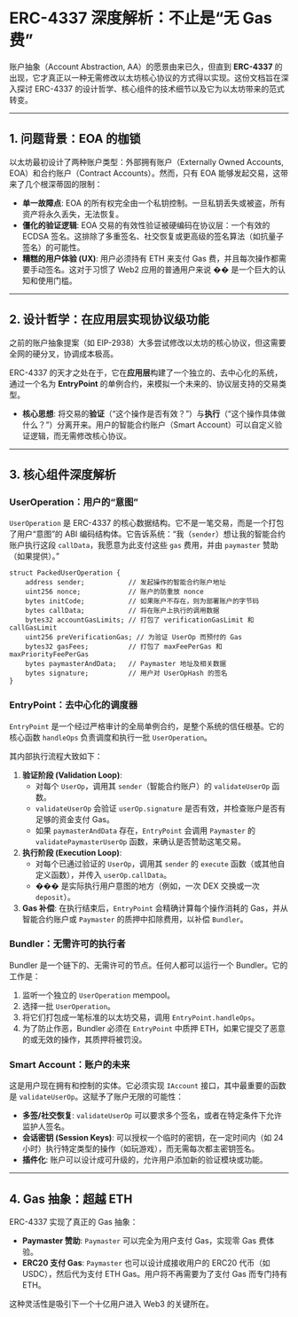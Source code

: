 # ERC-4337 深度解析：不止是“无 Gas 费”

账户抽象（Account Abstraction, AA）的愿景由来已久，但直到 **ERC-4337** 的出现，它才真正以一种无需修改以太坊核心协议的方式得以实现。这份文档旨在深入探讨 ERC-4337 的设计哲学、核心组件的技术细节以及它为以太坊带来的范式转变。

---

## 1. 问题背景：EOA 的枷锁

以太坊最初设计了两种账户类型：外部拥有账户（Externally Owned Accounts, EOA）和合约账户（Contract Accounts）。然而，只有 EOA 能够发起交易，这带来了几个根深蒂固的限制：

- **单一故障点**: EOA 的所有权完全由一个私钥控制。一旦私钥丢失或被盗，所有资产将永久丢失，无法恢复。
- **僵化的验证逻辑**: EOA 交易的有效性验证被硬编码在协议层：一个有效的 ECDSA 签名。这排除了多重签名、社交恢复或更高级的签名算法（如抗量子签名）的可能性。
- **糟糕的用户体验 (UX)**: 用户必须持有 ETH 来支付 Gas 费，并且每次操作都需要手动签名。这对于习惯了 Web2 应用的普通用户来说 �� 是一个巨大的认知和使用门槛。

---

## 2. 设计哲学：在应用层实现协议级功能

之前的账户抽象提案（如 EIP-2938）大多尝试修改以太坊的核心协议，但这需要全网的硬分叉，协调成本极高。

ERC-4337 的天才之处在于，它在**应用层**构建了一个独立的、去中心化的系统，通过一个名为 **EntryPoint** 的单例合约，来模拟一个未来的、协议层支持的交易类型。

- **核心思想**: 将交易的**验证**（“这个操作是否有效？”）与**执行**（“这个操作具体做什么？”）分离开来。用户的智能合约账户（Smart Account）可以自定义验证逻辑，而无需修改核心协议。

---

## 3. 核心组件深度解析

### UserOperation：用户的“意图”

`UserOperation` 是 ERC-4337 的核心数据结构。它不是一笔交易，而是一个打包了用户“意图”的 ABI 编码结构体。它告诉系统：“我（`sender`）想让我的智能合约账户执行这段 `callData`，我愿意为此支付这些 `gas` 费用，并由 `paymaster` 赞助（如果提供）。”

```solidity
struct PackedUserOperation {
    address sender;           // 发起操作的智能合约账户地址
    uint256 nonce;            // 账户的防重放 nonce
    bytes initCode;           // 如果账户不存在，则为部署账户的字节码
    bytes callData;           // 将在账户上执行的调用数据
    bytes32 accountGasLimits; // 打包了 verificationGasLimit 和 callGasLimit
    uint256 preVerificationGas; // 为验证 UserOp 而预付的 Gas
    bytes32 gasFees;          // 打包了 maxFeePerGas 和 maxPriorityFeePerGas
    bytes paymasterAndData;   // Paymaster 地址及相关数据
    bytes signature;          // 用户对 UserOpHash 的签名
}
```

### EntryPoint：去中心化的调度器

`EntryPoint` 是一个经过严格审计的全局单例合约，是整个系统的信任根基。它的核心函数 `handleOps` 负责调度和执行一批 `UserOperation`。

其内部执行流程大致如下：

1.  **验证阶段 (Validation Loop)**:
    - 对每个 `UserOp`，调用其 `sender`（智能合约账户）的 `validateUserOp` 函数。
    - `validateUserOp` 会验证 `userOp.signature` 是否有效，并检查账户是否有足够的资金支付 Gas。
    - 如果 `paymasterAndData` 存在，`EntryPoint` 会调用 `Paymaster` 的 `validatePaymasterUserOp` 函数，来确认是否赞助这笔交易。
2.  **执行阶段 (Execution Loop)**:
    - 对每个已通过验证的 `UserOp`，调用其 `sender` 的 `execute` 函数（或其他自定义函数），并传入 `userOp.callData`。
    - ��� 是实际执行用户意图的地方（例如，一次 DEX 交换或一次 `deposit`）。
3.  **Gas 补偿**: 在执行结束后，`EntryPoint` 会精确计算每个操作消耗的 Gas，并从智能合约账户或 `Paymaster` 的质押中扣除费用，以补偿 `Bundler`。

### Bundler：无需许可的执行者

Bundler 是一个链下的、无需许可的节点。任何人都可以运行一个 Bundler。它的工作是：

1.  监听一个独立的 `UserOperation` mempool。
2.  选择一批 `UserOperation`。
3.  将它们打包成一笔标准的以太坊交易，调用 `EntryPoint.handleOps`。
4.  为了防止作恶，Bundler 必须在 `EntryPoint` 中质押 ETH，如果它提交了恶意的或无效的操作，其质押将被罚没。

### Smart Account：账户的未来

这是用户现在拥有和控制的实体。它必须实现 `IAccount` 接口，其中最重要的函数是 `validateUserOp`。这赋予了账户无限的可能性：

- **多签/社交恢复**: `validateUserOp` 可以要求多个签名，或者在特定条件下允许监护人签名。
- **会话密钥 (Session Keys)**: 可以授权一个临时的密钥，在一定时间内（如 24 小时）执行特定类型的操作（如玩游戏），而无需每次都主密钥签名。
- **插件化**: 账户可以设计成可升级的，允许用户添加新的验证模块或功能。

---

## 4. Gas 抽象：超越 ETH

ERC-4337 实现了真正的 Gas 抽象：

- **Paymaster 赞助**: `Paymaster` 可以完全为用户支付 Gas，实现零 Gas 费体验。
- **ERC20 支付 Gas**: `Paymaster` 也可以设计成接收用户的 ERC20 代币（如 USDC），然后代为支付 ETH Gas。用户将不再需要为了支付 Gas 而专门持有 ETH。

这种灵活性是吸引下一个十亿用户进入 Web3 的关键所在。
